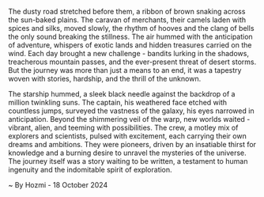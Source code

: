 
The dusty road stretched before them, a ribbon of brown snaking across the sun-baked plains.  The caravan of merchants, their camels laden with spices and silks, moved slowly, the rhythm of hooves and the clang of bells the only sound breaking the stillness.  The air hummed with the anticipation of adventure, whispers of exotic lands and hidden treasures carried on the wind.  Each day brought a new challenge - bandits lurking in the shadows, treacherous mountain passes, and the ever-present threat of desert storms.  But the journey was more than just a means to an end, it was a tapestry woven with stories, hardship, and the thrill of the unknown.

The starship hummed, a sleek black needle against the backdrop of a million twinkling suns.  The captain, his weathered face etched with countless jumps, surveyed the vastness of the galaxy, his eyes narrowed in anticipation.  Beyond the shimmering veil of the warp, new worlds waited - vibrant, alien, and teeming with possibilities.  The crew, a motley mix of explorers and scientists, pulsed with excitement, each carrying their own dreams and ambitions.  They were pioneers, driven by an insatiable thirst for knowledge and a burning desire to unravel the mysteries of the universe.  The journey itself was a story waiting to be written, a testament to human ingenuity and the indomitable spirit of exploration. 

~ By Hozmi - 18 October 2024
